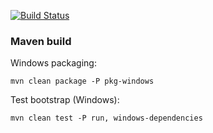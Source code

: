 [![Build Status](https://api.travis-ci.org/repositories/defrancea/remote-drive.png)](https://travis-ci.org/defrancea/remote-drive)

### Maven build

Windows packaging:
```
mvn clean package -P pkg-windows
```

Test bootstrap (Windows):
```
mvn clean test -P run, windows-dependencies
```
